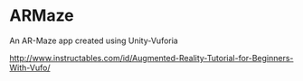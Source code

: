 # ARMaze
An AR-Maze app created using Unity-Vuforia

http://www.instructables.com/id/Augmented-Reality-Tutorial-for-Beginners-With-Vufo/
